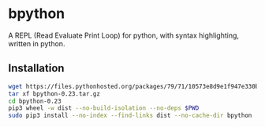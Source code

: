 # bpython

A REPL (Read Evaluate Print Loop) for python, with syntax highlighting, written in python.

## Installation

```sh
wget https://files.pythonhosted.org/packages/79/71/10573e8d9e1f947e330bdd77724750163dbd80245840f7e852c9fec493c4/bpython-0.23.tar.gz
tar xf bpython-0.23.tar.gz
cd bpython-0.23
pip3 wheel -w dist --no-build-isolation --no-deps $PWD
sudo pip3 install --no-index --find-links dist --no-cache-dir bpython
```
